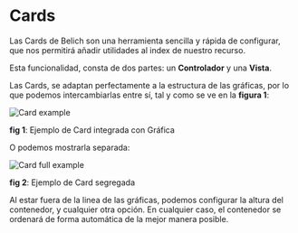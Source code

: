 # Cards

Las Cards de Belich son una herramienta sencilla y rápida de configurar, que nos permitirá añadir utilidades al index de nuestro recurso. 

Esta funcionalidad, consta de dos partes: un **Controlador** y una **Vista**.

Las Cards, se adaptan perfectamente a la estructura de las gráficas, por lo que podemos intercambiarlas entre sí, tal y como se ve en la **figura 1**:

![Card example](../../images/cards/cards.png)
<div id="legend"><b>fig 1</b>: Ejemplo de Card integrada con Gráfica</div>

O podemos mostrarla separada:

![Card full example](../../images/cards/cards-full.png)
<div id="legend"><b>fig 2</b>: Ejemplo de Card segregada</div>

Al estar fuera de la linea de las gráficas, podemos configurar la altura del contenedor, y cualquier otra opción. En cualquier caso, el contenedor se ordenará de forma automática de la mejor manera posible.
